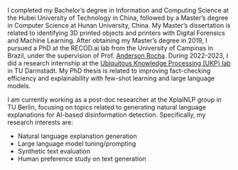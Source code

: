 I completed my Bachelor’s degree in Information and Computing Science at the Hubei University of Technology in China, followed by a Master’s degree in Computer Science at Hunan University, China. My Master’s dissertation is related to identifying 3D printed objects and printers with Digital Forensics and Machine Learning. After obtaining my Master’s degree in 2019, I pursued a PhD at the RECOD.ai lab from the University of Campinas in Brazil, under the supervision of Prof. [Anderson Rocha](https://www.ic.unicamp.br/~rocha/). During 2022-2023, I did a research internship at the [Ubiquitous Knowledge Processing (UKP) lab](https://www.informatik.tu-darmstadt.de/ukp/ukp_home/index.en.jsp) in TU Darmstadt. My PhD thesis is related to improving fact-checking efficiency and explainability with few-shot learning and large language models. 

I am currently working as a post-doc researcher at the XplaiNLP group in TU Berlin, focusing on topics related to generating natural language explanations for AI-based disinformation detection. Specifically, my research interests are:

- Natural language explanation generation
- Large language model tuning/prompting
- Synthetic text evaluation
- Human preference study on text generation